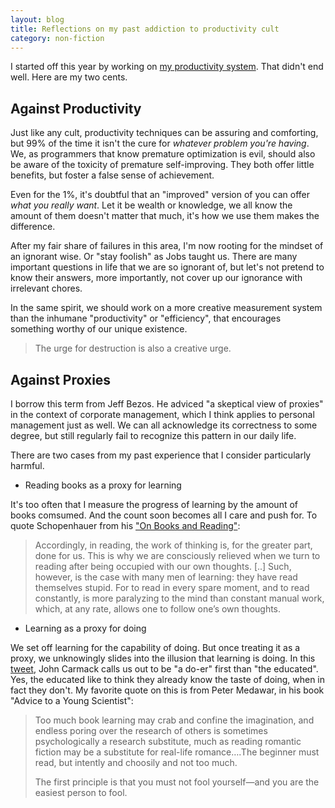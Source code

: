 ```yaml
---
layout: blog
title: Reflections on my past addiction to productivity cult
category: non-fiction
---
```


I started off this year by working on [my productivity system](/subtopics/collections/lifestyle). That didn't end well. Here are my two cents.

## Against Productivity

Just like any cult, productivity techniques can be assuring and comforting, but 99% of the time it isn't the cure for *whatever problem you're having*. We, as programmers that know premature optimization is evil, should also be aware of the toxicity of premature self-improving. They both offer little benefits, but foster a false sense of achievement.

Even for the 1%, it's doubtful that an "improved" version of you can offer *what you really want*. Let it be wealth or knowledge, we all know the amount of them doesn't matter that much, it's how we use them makes the difference.

After my fair share of failures in this area, I'm now rooting for the mindset of an ignorant wise. Or "stay foolish" as Jobs taught us. There are many important questions in life that we are so ignorant of, but let's not pretend to know their answers, more importantly, not cover up our ignorance with irrelevant chores.

In the same spirit, we should work on a more creative measurement system than the inhumane "productivity" or "efficiency", that encourages something worthy of our unique existence.

> The urge for destruction is also a creative urge.

## Against Proxies

I borrow this term from Jeff Bezos. He adviced "a skeptical view of proxies" in the context of corporate management, which I think applies to personal management just as well. We can all acknowledge its correctness to some degree, but still regularly fail to recognize this pattern in our daily life.

There are two cases from my past experience that I consider particularly harmful.

- Reading books as a proxy for learning

It's too often that I measure the progress of learning by the amount of books comsumed. And the count soon becomes all I care and push for. To quote Schopenhauer from his ["On Books and Reading"](https://fs.blog/schopenhauer-on-reading/):

> Accordingly, in reading, the work of thinking is, for the greater part, done for us. This is why we are consciously relieved when we turn to reading after being occupied with our own thoughts.
>[..]
> Such, however, is the case with many men of learning: they have read themselves stupid. For to read in every spare moment, and to read constantly, is more paralyzing to the mind than constant manual work, which, at any rate, allows one to follow one’s own thoughts.

- Learning as a proxy for doing

We set off learning for the capability of doing. But once treating it as a proxy, we unknowingly slides into the illusion that learning is doing. In this [tweet](https://twitter.com/id_aa_carmack/status/1445424833181925376), John Carmack calls us out to be "a do-er" first than "the educated". Yes, the educated like to think they already know the taste of doing, when in fact they don't. My favorite quote on this is from Peter Medawar, in his book "Advice to a Young Scientist":

> Too much book learning may crab and confine the imagination, and endless poring over the research of others is sometimes psychologically a research substitute, much as reading romantic fiction may be a substitute for real-life romance….The beginner must read, but intently and choosily and not too much.
>
> The first principle is that you must not fool yourself—and you are the easiest person to fool.

